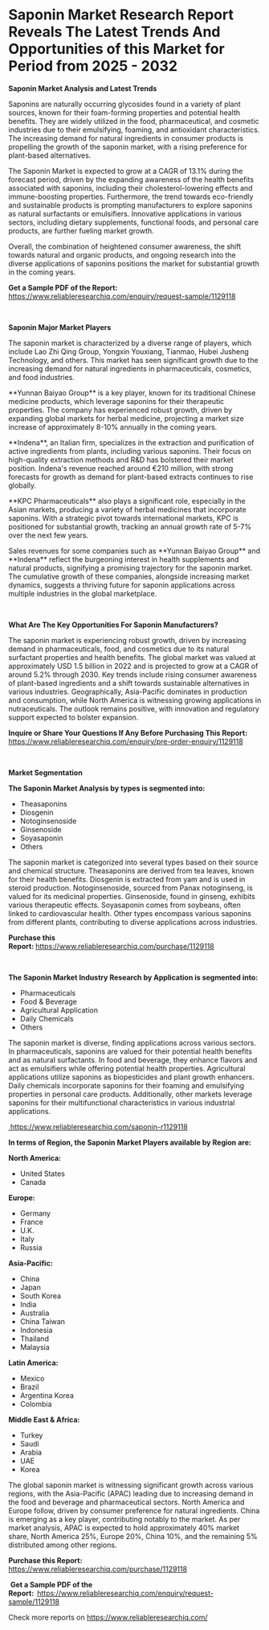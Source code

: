 <p><h1>Saponin Market Research Report Reveals The Latest Trends And Opportunities of this Market for Period from 2025 - 2032</h1></p><p><strong>Saponin Market Analysis and Latest Trends</strong></p>
<p><p>Saponins are naturally occurring glycosides found in a variety of plant sources, known for their foam-forming properties and potential health benefits. They are widely utilized in the food, pharmaceutical, and cosmetic industries due to their emulsifying, foaming, and antioxidant characteristics. The increasing demand for natural ingredients in consumer products is propelling the growth of the saponin market, with a rising preference for plant-based alternatives.</p><p>The Saponin Market is expected to grow at a CAGR of 13.1% during the forecast period, driven by the expanding awareness of the health benefits associated with saponins, including their cholesterol-lowering effects and immune-boosting properties. Furthermore, the trend towards eco-friendly and sustainable products is prompting manufacturers to explore saponins as natural surfactants or emulsifiers. Innovative applications in various sectors, including dietary supplements, functional foods, and personal care products, are further fueling market growth. </p><p>Overall, the combination of heightened consumer awareness, the shift towards natural and organic products, and ongoing research into the diverse applications of saponins positions the market for substantial growth in the coming years.</p></p>
<p><strong>Get a Sample PDF of the Report:&nbsp;</strong> <a href="https://www.reliableresearchiq.com/enquiry/request-sample/1129118?utm_campaign=99&utm_medium=2&utm_source=Github&utm_content=ia&utm_term=30012025&utm_id=saponin">https://www.reliableresearchiq.com/enquiry/request-sample/1129118</a></p>
<p>&nbsp;</p>
<p><strong>Saponin Major Market Players</strong></p>
<p><p>The saponin market is characterized by a diverse range of players, which include Lao Zhi Qing Group, Yongxin Youxiang, Tianmao, Hubei Jusheng Technology, and others. This market has seen significant growth due to the increasing demand for natural ingredients in pharmaceuticals, cosmetics, and food industries.</p><p>**Yunnan Baiyao Group** is a key player, known for its traditional Chinese medicine products, which leverage saponins for their therapeutic properties. The company has experienced robust growth, driven by expanding global markets for herbal medicine, projecting a market size increase of approximately 8-10% annually in the coming years.</p><p>**Indena**, an Italian firm, specializes in the extraction and purification of active ingredients from plants, including various saponins. Their focus on high-quality extraction methods and R&D has bolstered their market position. Indena's revenue reached around €210 million, with strong forecasts for growth as demand for plant-based extracts continues to rise globally.</p><p>**KPC Pharmaceuticals** also plays a significant role, especially in the Asian markets, producing a variety of herbal medicines that incorporate saponins. With a strategic pivot towards international markets, KPC is positioned for substantial growth, tracking an annual growth rate of 5-7% over the next few years.</p><p>Sales revenues for some companies such as **Yunnan Baiyao Group** and **Indena** reflect the burgeoning interest in health supplements and natural products, signifying a promising trajectory for the saponin market. The cumulative growth of these companies, alongside increasing market dynamics, suggests a thriving future for saponin applications across multiple industries in the global marketplace.</p></p>
<p>&nbsp;</p>
<p><strong>What Are The Key Opportunities For Saponin Manufacturers?</strong></p>
<p><p>The saponin market is experiencing robust growth, driven by increasing demand in pharmaceuticals, food, and cosmetics due to its natural surfactant properties and health benefits. The global market was valued at approximately USD 1.5 billion in 2022 and is projected to grow at a CAGR of around 5.2% through 2030. Key trends include rising consumer awareness of plant-based ingredients and a shift towards sustainable alternatives in various industries. Geographically, Asia-Pacific dominates in production and consumption, while North America is witnessing growing applications in nutraceuticals. The outlook remains positive, with innovation and regulatory support expected to bolster expansion.</p></p>
<p><strong>Inquire or Share Your Questions If Any Before Purchasing This Report:</strong> <a href="https://www.reliableresearchiq.com/enquiry/pre-order-enquiry/1129118?utm_campaign=99&utm_medium=2&utm_source=Github&utm_content=ia&utm_term=30012025&utm_id=saponin">https://www.reliableresearchiq.com/enquiry/pre-order-enquiry/1129118</a></p>
<p>&nbsp;</p>
<p><strong>Market Segmentation</strong></p>
<p><strong>The Saponin Market Analysis by types is segmented into:</strong></p>
<p><ul><li>Theasaponins</li><li>Diosgenin</li><li>Notoginsenoside</li><li>Ginsenoside</li><li>Soyasaponin</li><li>Others</li></ul></p>
<p><p>The saponin market is categorized into several types based on their source and chemical structure. Theasaponins are derived from tea leaves, known for their health benefits. Diosgenin is extracted from yam and is used in steroid production. Notoginsenoside, sourced from Panax notoginseng, is valued for its medicinal properties. Ginsenoside, found in ginseng, exhibits various therapeutic effects. Soyasaponin comes from soybeans, often linked to cardiovascular health. Other types encompass various saponins from different plants, contributing to diverse applications across industries.</p></p>
<p><strong>Purchase this Report:&nbsp;</strong><a href="https://www.reliableresearchiq.com/purchase/1129118?utm_campaign=99&utm_medium=2&utm_source=Github&utm_content=ia&utm_term=30012025&utm_id=saponin">https://www.reliableresearchiq.com/purchase/1129118</a></p>
<p>&nbsp;</p>
<p><strong>The Saponin Market Industry Research by Application is segmented into:</strong></p>
<p><ul><li>Pharmaceuticals</li><li>Food & Beverage</li><li>Agricultural Application</li><li>Daily Chemicals</li><li>Others</li></ul></p>
<p><p>The saponin market is diverse, finding applications across various sectors. In pharmaceuticals, saponins are valued for their potential health benefits and as natural surfactants. In food and beverage, they enhance flavors and act as emulsifiers while offering potential health properties. Agricultural applications utilize saponins as biopesticides and plant growth enhancers. Daily chemicals incorporate saponins for their foaming and emulsifying properties in personal care products. Additionally, other markets leverage saponins for their multifunctional characteristics in various industrial applications.</p></p>
<p><a href="https://www.reliableresearchiq.com/saponin-r1129118?utm_campaign=99&utm_medium=2&utm_source=Github&utm_content=ia&utm_term=30012025&utm_id=saponin">&nbsp;https://www.reliableresearchiq.com/saponin-r1129118</a></p>
<p><strong>In terms of Region, the Saponin Market Players available by Region are:</strong></p>
<p>
    <p> <strong> North America: </strong>
        <ul>
            <li>United States</li>
            <li>Canada</li>
        </ul>
        </p> 
    <p> <strong> Europe: </strong>
        <ul>
            <li>Germany</li>
            <li>France</li>
            <li>U.K.</li>
            <li>Italy</li>
            <li>Russia</li>
        </ul>
        </p> 
    <p> <strong> Asia-Pacific: </strong>
        <ul>
            <li>China</li>
            <li>Japan</li>
            <li>South Korea</li>
            <li>India</li>
            <li>Australia</li>
            <li>China Taiwan</li>
            <li>Indonesia</li>
            <li>Thailand</li>
            <li>Malaysia</li>
        </ul>
        </p> 
    <p> <strong> Latin America: </strong>
        <ul>
            <li>Mexico</li>
            <li>Brazil</li>
            <li>Argentina Korea</li>
            <li>Colombia</li>
        </ul>
        </p> 
    <p> <strong> Middle East & Africa: </strong>
        <ul>
            <li>Turkey</li>
            <li>Saudi</li>
            <li>Arabia</li>
            <li>UAE</li>
            <li>Korea</li>
        </ul>
    </p>
    </p>
<p><p>The global saponin market is witnessing significant growth across various regions, with the Asia-Pacific (APAC) leading due to increasing demand in the food and beverage and pharmaceutical sectors. North America and Europe follow, driven by consumer preference for natural ingredients. China is emerging as a key player, contributing notably to the market. As per market analysis, APAC is expected to hold approximately 40% market share, North America 25%, Europe 20%, China 10%, and the remaining 5% distributed among other regions.</p></p>
<p><strong>Purchase this Report: </strong><a href="https://www.reliableresearchiq.com/purchase/1129118?utm_campaign=99&utm_medium=2&utm_source=Github&utm_content=ia&utm_term=30012025&utm_id=saponin">https://www.reliableresearchiq.com/purchase/1129118</a></p>
<p>&nbsp;<strong>Get a Sample PDF of the Report:&nbsp;&nbsp;</strong><a href="https://www.reliableresearchiq.com/enquiry/request-sample/1129118?utm_campaign=99&utm_medium=2&utm_source=Github&utm_content=ia&utm_term=30012025&utm_id=saponin">https://www.reliableresearchiq.com/enquiry/request-sample/1129118</a></p>
<p><strong></strong></p>
<p>Check more reports on <a href="https://www.reliableresearchiq.com/?utm_campaign=99&utm_medium=2&utm_source=Github&utm_content=ia&utm_term=30012025&utm_id=saponin">https://www.reliableresearchiq.com/</a></p>